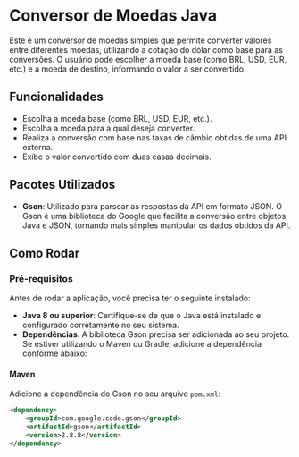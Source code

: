 # Conversor de Moedas Java

Este é um conversor de moedas simples que permite converter valores entre diferentes moedas, utilizando a cotação do dólar como base para as conversões. O usuário pode escolher a moeda base (como BRL, USD, EUR, etc.) e a moeda de destino, informando o valor a ser convertido.

## Funcionalidades

- Escolha a moeda base (como BRL, USD, EUR, etc.).
- Escolha a moeda para a qual deseja converter.
- Realiza a conversão com base nas taxas de câmbio obtidas de uma API externa.
- Exibe o valor convertido com duas casas decimais.

## Pacotes Utilizados

- **Gson**: Utilizado para parsear as respostas da API em formato JSON. O Gson é uma biblioteca do Google que facilita a conversão entre objetos Java e JSON, tornando mais simples manipular os dados obtidos da API.

## Como Rodar

### Pré-requisitos

Antes de rodar a aplicação, você precisa ter o seguinte instalado:

- **Java 8 ou superior**: Certifique-se de que o Java está instalado e configurado corretamente no seu sistema.
- **Dependências**: A biblioteca Gson precisa ser adicionada ao seu projeto. Se estiver utilizando o Maven ou Gradle, adicione a dependência conforme abaixo:

#### Maven
Adicione a dependência do Gson no seu arquivo `pom.xml`:

```xml
<dependency>
    <groupId>com.google.code.gson</groupId>
    <artifactId>gson</artifactId>
    <version>2.8.8</version>
</dependency>
